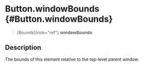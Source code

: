 Button.windowBounds {#Button.windowBounds}
===================

> [Bounds]{role="ref"} **windowBounds**

Description
-----------

The bounds of this element relative to the top-level parent window.
